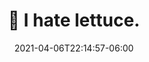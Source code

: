 ---
title: "🥬 I hate lettuce."
date: 2021-04-06T22:14:57-06:00
tags: ["lettuce", "random"] 
draft: true
---